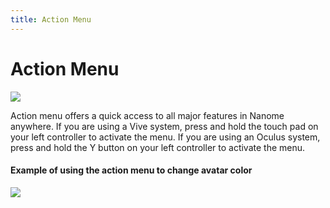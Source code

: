 ```yaml
---
title: Action Menu
---
```


# Action Menu

<vimg src="navigating-page/ActionMenu.jpg" />

![](/assets/compressed/navigating-page/ActionMenu.gif)

Action menu offers a quick access to all major features in Nanome anywhere. If you are using a Vive system, press and hold the touch pad on your left controller to activate the menu. If you are using an Oculus system, press and hold the Y button on your left controller to activate the menu.

#### Example of using the action menu to change avatar color

![](/assets/compressed/navigating-page/AvatarColor.gif)
